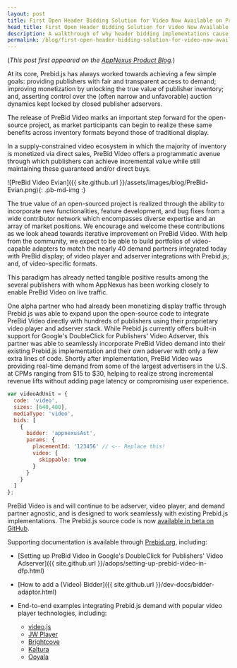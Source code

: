 ```yaml
---
layout: post
title: First Open Header Bidding Solution for Video Now Available on Prebid.js
head_title: First Open Header Bidding Solution for Video Now Available on Prebid.js
description: A walkthrough of why header bidding implementations cause latency. An overview of how to use prebid.js to reduce it.
permalink: /blog/first-open-header-bidding-solution-for-video-now-available-on-prebid-js
---
```


(*This post first appeared on the [AppNexus Product Blog](http://productblog.appnexus.com/first-open-header-bidding-solution-for-video-now-available-on-prebid-js/).*)

At its core, Prebid.js has always worked towards achieving a few simple goals: providing publishers with fair and transparent access to demand; improving monetization by unlocking the true value of publisher inventory; and, asserting control over the (often narrow and unfavorable) auction dynamics kept locked by closed publisher adservers. 

The release of PreBid Video marks an important step forward for the open-source project, as market participants can begin to realize these same benefits across inventory formats beyond those of traditional display.

In a supply-constrained video ecosystem in which the majority of inventory is monetized via direct sales, PreBid Video offers a programmatic avenue through which publishers can achieve incremental value while still maintaining these guaranteed and/or direct buys.

![PreBid Video Evian]({{ site.github.url }}/assets/images/blog/PreBid-Evian.png){: .pb-md-img :}

The true value of an open-sourced project is realized through the ability to incorporate new functionalities, feature development, and bug fixes from a wide contributor network which encompasses diverse expertise and an array of market positions. We encourage and welcome these contributions as we look ahead towards iterative improvement on PreBid Video. With help from the community, we expect to be able to build portfolios of video-capable adapters to match the nearly 40 demand partners integrated today with PreBid display; of video player and adserver integrations with Prebid.js; and, of video-specific formats.

This paradigm has already netted tangible positive results among the several publishers with whom AppNexus has been working closely to enable PreBid Video on live traffic. 

One alpha partner who had already been monetizing display traffic through Prebid.js was able to expand upon the open-source code to integrate PreBid Video directly with hundreds of publishers using their proprietary video player and adserver stack. While Prebid.js currently offers built-in support for Google's DoubleClick for Publishers' Video Adserver, this partner was able to seamlessly incorporate PreBid Video demand into their existing Prebid.js implementation and their own adserver with only a few extra lines of code. Shortly after implementation, PreBid Video was providing real-time demand from some of the largest advertisers in the U.S. at CPMs ranging from $15 to $30, helping to realize strong incremental revenue lifts without adding page latency or compromising user experience.

```javascript
var videoAdUnit = {
  code: 'video',
  sizes: [640,480],
  mediaType: 'video',
  bids: [
    {
      bidder: 'appnexusAst',
      params: {
        placementId: '123456' // <-- Replace this!
        video: {
          skippable: true
        }
      }
    }
  ]
};
```

PreBid Video is and will continue to be adserver, video player, and demand partner agnostic, and is designed to work seamlessly with existing Prebid.js implementations. The Prebid.js source code is now [available in beta on GitHub](https://github.com/prebid/Prebid.js).

Supporting documentation is available through [Prebid.org](http://prebid.org), including:

+ [Setting up PreBid Video in Google's DoubleClick for Publishers' Video Adserver]({{ site.github.url }}/adops/setting-up-prebid-video-in-dfp.html)

+ [How to add a (Video) Bidder]({{ site.github.url }}/dev-docs/bidder-adaptor.html) 

+ End-to-end examples integrating Prebid.js demand with popular video player technologies, including: 

  + [video.js](http://video-demo.appnexus.com/pbjs/mjacobson/video_testing/prebid_video_videojs_new.html)
  + [JW Player](http://video-demo.appnexus.com/pbjs/JWPlayerDemo/jwPlayerPrebid.html)
  + [Brightcove](http://video-demo.appnexus.com/pbjs/brightcove-prebid/bc-demo.html)
  + [Kaltura](http://video-demo.appnexus.com/pbjs/kaltura-prebid/klt-demo.html)
  + [Ooyala](http://video-demo.appnexus.com/pbjs/ooyala-prebid/ooyala-demo.html)
